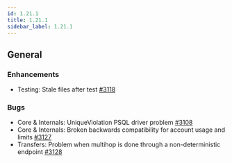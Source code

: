 ```yaml
---
id: 1.21.1
title: 1.21.1
sidebar_label: 1.21.1
---
```


## General

### Enhancements

-   Testing: Stale files after test
    [\#3118](https://github.com/rucio/rucio/issues/3118)

### Bugs

-   Core & Internals: UniqueViolation PSQL driver problem
    [\#3108](https://github.com/rucio/rucio/issues/3108)
-   Core & Internals: Broken backwards compatibility for account usage
    and limits [\#3127](https://github.com/rucio/rucio/issues/3127)
-   Transfers: Problem when multihop is done through a non-deterministic
    endpoint [\#3128](https://github.com/rucio/rucio/issues/3128)
